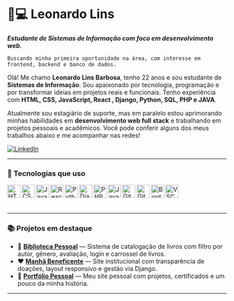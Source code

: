 # 👨💻 Leonardo Lins

_**Estudante de Sistemas de Informação com foco em desenvolvimento web.**_

`Buscando minha primeira oportunidade na área, com interesse em frontend, backend e banco de dados.`

Olá! Me chamo **Leonardo Lins Barbosa**, tenho 22 anos e sou estudante de **Sistemas de Informação**. Sou apaixonado por tecnologia, programação e por transformar ideias em projetos reais e funcionais. Tenho experiência com **HTML, CSS, JavaScript, React , Django, Python, SQL, PHP e JAVA**.

Atualmente sou estagiário de suporte, mas em paralelo estou aprimorando minhas habilidades em **desenvolvimento web full stack** e trabalhando em projetos pessoais e acadêmicos. Você pode conferir alguns dos meus trabalhos abaixo e me acompanhar nas redes!

<p align="left">
  
  <a href="https://www.linkedin.com/in/leonardolinsbarbosa">
    <img 
      alt="LinkedIn" 
      src="https://img.shields.io/badge/LinkedIn-Leonardo%20Lins-0A66C2?style=for-the-badge&logo=linkedin&logoColor=white" 
    />
  </a>
</p>

---

### 🚀 Tecnologias que uso

<img align="left" alt="HTML5" width="30px" src="https://cdn.jsdelivr.net/gh/devicons/devicon/icons/html5/html5-original.svg" />
<img align="left" alt="CSS3" width="30px" src="https://cdn.jsdelivr.net/gh/devicons/devicon/icons/css3/css3-original.svg" />
<img align="left" alt="JavaScript" width="30px" src="https://cdn.jsdelivr.net/gh/devicons/devicon/icons/javascript/javascript-original.svg" />
<img align="left" alt="React" width="30px" src="https://cdn.jsdelivr.net/gh/devicons/devicon/icons/react/react-original.svg" />
<img align="left" alt="Python" width="30px" src="https://cdn.jsdelivr.net/gh/devicons/devicon/icons/python/python-original.svg" />
<img align="left" alt="Django" width="30px" src="https://cdn.jsdelivr.net/gh/devicons/devicon/icons/django/django-plain.svg" />
<img align="left" alt="PHP" width="30px" src="https://cdn.jsdelivr.net/gh/devicons/devicon/icons/php/php-original.svg" />
<img align="left" alt="Java" width="30px" src="https://cdn.jsdelivr.net/gh/devicons/devicon/icons/java/java-original.svg" />
<img align="left" alt="Git" width="30px" src="https://cdn.jsdelivr.net/gh/devicons/devicon/icons/git/git-original.svg" />
<img align="left" alt="GitHub" width="30px" src="https://cdn.jsdelivr.net/gh/devicons/devicon/icons/github/github-original.svg" />
<img align="left" alt="Bootstrap" width="30px" src="https://cdn.jsdelivr.net/gh/devicons/devicon/icons/bootstrap/bootstrap-original.svg" />
<img align="left" alt="VSCode" width="30px" src="https://cdn.jsdelivr.net/gh/devicons/devicon/icons/vscode/vscode-original.svg" />

<br/>
<br/>

<br/>

---

### 📚 Projetos em destaque

- 🔖 [**Biblioteca Pessoal**](https://github.com/leoblins/Biblioteca-do-Pai) — Sistema de catalogação de livros com filtro por autor, gênero, avaliação, login e carrossel de livros.
- ❤️ [**Manhã Beneficente**](https://github.com/leoblins/Manha-Beneficente) — Site institucional com transparência de doações, layout responsivo e gestão via Django.
- 🙋 [**Portfólio Pessoal**](https://leoblins.vercel.app/) — Meu site pessoal com projetos, certificados e um pouco da minha história.

---

